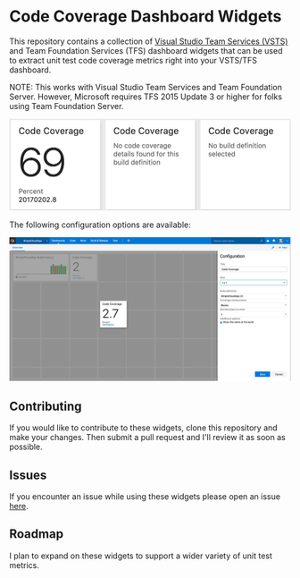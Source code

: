 # Code Coverage Dashboard Widgets
This repository contains a collection of [Visual Studio Team Services (VSTS)](https://www.visualstudio.com/en-us/products/visual-studio-team-services-vs.aspx) and Team Foundation Services (TFS) dashboard widgets that can be used to extract unit test code coverage metrics right into your VSTS/TFS dashboard.

NOTE: This works with Visual Studio Team Services and Team Foundation Server. However, Microsoft requires TFS 2015 Update 3 or higher for folks using Team Foundation Server.

![](img/preview1.png)

The following configuration options are available:

![](img/screenshots/configuration.png)

## Contributing
If you would like to contribute to these widgets, clone this repository and make your changes. Then submit 
a pull request and I'll review it as soon as possible.

## Issues
If you encounter an issue while using these widgets please open an issue [here](https://github.com/sdavis3/CodeCoverageDashboardWidgets/issues).

## Roadmap
I plan to expand on these widgets to support a wider variety of unit test metrics.
